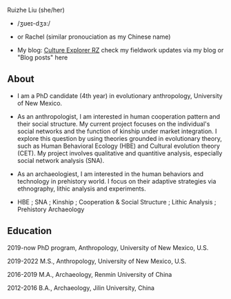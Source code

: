 

Ruizhe Liu (she/her) 

- /ʒʊeɪ-dʒɜ:/


-  or Rachel (similar pronouciation as my Chinese name)


-  My blog: [Culture Explorer RZ](https://cultureexplorerrz.blogspot.com/) check my fieldwork updates via my blog or "Blog posts" here

## About

- I am a PhD candidate (4th year) in evolutionary anthropology, University of New Mexico.

- As an anthropologist, I am interested in human cooperation pattern and their social structure. My current project focuses on the individual's social networks and the function of kinship under market integration. I explore this question by using theories grounded in evolutionary theory, such as Human Behavioral Ecology (HBE) and Cultural evolution theory (CET). My project involves qualitative and quantitive analysis, especially social network analysis (SNA).

- As an archaeologiest, I am interested in the human behaviors and technology in prehistory world. I focus on their adaptive strategies via ethnography, lithic analysis and experiments.

- HBE ; SNA ; Kinship ; Cooperation & Social Structure ; Lithic Analysis ; Prehistory Archaeology 

## Education

2019-now  PhD program, Anthropology, University of New Mexico, U.S.

2019-2022 M.S., Anthropology, University of New Mexico, U.S.

2016-2019 M.A., Archaeology, Renmin University of China

2012-2016 B.A., Archaeology, Jilin University, China
